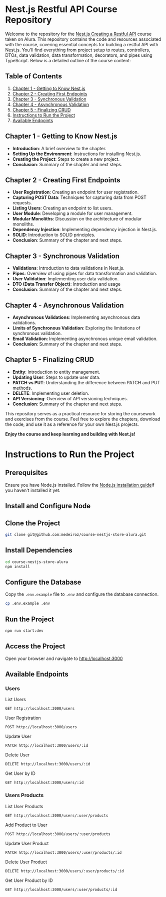 # Nest.js Restful API Course Repository

Welcome to the repository for the [Nest.js Creating a Restful API](https://cursos.alura.com.br/course/nestjs-criando-api-resftul) course taken on Alura. This repository contains the code and resources associated with the course, covering essential concepts for building a restful API with Nest.js. You'll find everything from project setup to routes, controllers, DTOs, data validation, data transformation, decorators, and pipes using TypeScript. Below is a detailed outline of the course content:

## Table of Contents

1. [Chapter 1 - Getting to Know Nest.js](#chapter-1---getting-to-know-nestjs)
2. [Chapter 2 - Creating First Endpoints](#chapter-2---creating-first-endpoints)
3. [Chapter 3 - Synchronous Validation](#chapter-3---synchronous-validation)
4. [Chapter 4 - Asynchronous Validation](#chapter-4---asynchronous-validation)
5. [Chapter 5 - Finalizing CRUD](#chapter-5---finalizing-crud)
6. [Instructions to Run the Project](#instructions-to-run-the-project)
7. [Available Endpoints](#available-endpoints)

## Chapter 1 - Getting to Know Nest.js

- **Introduction**: A brief overview to the chapter.
- **Setting Up the Environment**: Instructions for installing Nest.js.
- **Creating the Project**: Steps to create a new project.
- **Conclusion**: Summary of the chapter and next steps.

## Chapter 2 - Creating First Endpoints

- **User Registration**: Creating an endpoint for user registration.
- **Capturing POST Data**: Techniques for capturing data from POST requests.
- **Listing Users**: Creating an endpoint to list users.
- **User Module**: Developing a module for user management.
- **Modular Monoliths**: Discussion on the architecture of modular monoliths.
- **Dependency Injection**: Implementing dependency injection in Nest.js.
- **SOLID**: Introduction to SOLID principles.
- **Conclusion**: Summary of the chapter and next steps.

## Chapter 3 - Synchronous Validation

- **Validations**: Introduction to data validations in Nest.js.
- **Pipes**: Overview of using pipes for data transformation and validation.
- **User Validation**: Implementing user data validation.
- **DTO (Data Transfer Object)**: Introduction and usage
- **Conclusion**: Summary of the chapter and next steps.

## Chapter 4 - Asynchronous Validation

- **Asynchronous Validations**: Implementing asynchronous data validations.
- **Limits of Synchronous Validation**: Exploring the limitations of synchronous validation.
- **Email Validation**: Implementing asynchronous unique email validation.
- **Conclusion**: Summary of the chapter and next steps.

## Chapter 5 - Finalizing CRUD

- **Entity**: Introduction to entity management.
- **Updating User**: Steps to update user data.
- **PATCH vs PUT**: Understanding the difference between PATCH and PUT methods.
- **DELETE**: Implementing user deletion.
- **API Versioning**: Overview of API versioning techniques.
- **Conclusion**: Summary of the chapter and next steps.

This repository serves as a practical resource for storing the coursework and exercises from the course. Feel free to explore the chapters, download the code, and use it as a reference for your own Nest.js projects.

**Enjoy the course and keep learning and building with Nest.js!**

# Instructions to Run the Project

## Prerequisites

Ensure you have Node.js installed. Follow the [Node.js installation guide](https://nodejs.org/en/learn/getting-started/how-to-install-nodejs)if you haven't installed it yet.

## Install and Configure Node

## Clone the Project

```bash
git clone git@github.com:medeiroz/course-nestjs-store-alura.git
```

## Install Dependencies

```bash
cd course-nestjs-store-alura
npm install
```

## Configure the Database

Copy the `.env.example` file to `.env` and configure the database connection.

```bash
cp .env.example .env
```

## Run the Project

```bash
npm run start:dev
```

## Access the Project

Open your browser and navigate to [http://localhost:3000](http://localhost:3000)

## Available Endpoints

### Users

List Users

```http
GET http://localhost:3000/users
```

User Registration

```http
POST http://localhost:3000/users
```

Update User

```http
PATCH http://localhost:3000/users/:id
```

Delete User

```http
DELETE http://localhost:3000/users/:id
```

Get User by ID

```http
GET http://localhost:3000/users/:id
```

### Users Products

List User Products

```http
GET http://localhost:3000/users/:user/products
```

Add Product to User

```http
POST http://localhost:3000/users/:user/products
```

Update User Product

```http
PATCH http://localhost:3000/users/:user/products/:id
```

Delete User Product

```http
DELETE http://localhost:3000/users/:user/products/:id
```

Get User Product by ID

```http
GET http://localhost:3000/users/:user/products/:id
```
